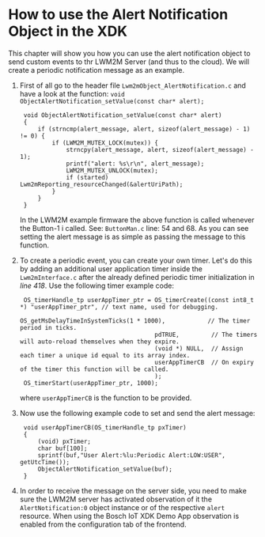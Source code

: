 
# How to use the Alert Notification Object in the XDK #

This chapter will show you how you can use the alert notification object to send custom events to thr LWM2M Server (and thus to the cloud). We will create a periodic notification message as an example.

 
1. First of all go to the header file `Lwm2mObject_AlertNotification.c` and have a look at the function: `void ObjectAlertNotification_setValue(const char* alert);` 

		void ObjectAlertNotification_setValue(const char* alert)
		{
			if (strncmp(alert_message, alert, sizeof(alert_message) - 1) != 0) {
				if (LWM2M_MUTEX_LOCK(mutex)) {
					strncpy(alert_message, alert, sizeof(alert_message) - 1);
					printf("alert: %s\r\n", alert_message);
					LWM2M_MUTEX_UNLOCK(mutex);
					if (started) Lwm2mReporting_resourceChanged(&alertUriPath);
				}
			}
		}


	In the LWM2M example firmware the above function is called whenever the Button-1 i called. See: `ButtonMan.c` line: 54 and 68. As you can see setting the alert message is as simple as passing the message to this function.

2. To create a periodic event, you can create your own timer. Let's do this by adding an additional user application timer inside the `Lwm2mInterface.c` after the already defined periodic timer initialization in *line 418*. Use the following timer example code:

        OS_timerHandle_tp userAppTimer_ptr = OS_timerCreate((const int8_t *) "userAppTimer_ptr", // text name, used for debugging.
                                             OS_getMsDelayTimeInSystemTicks(1 * 1000),            // The timer period in ticks.
                                             pdTRUE,         // The timers will auto-reload themselves when they expire.
                                             (void *) NULL,  // Assign each timer a unique id equal to its array index.
                                             userAppTimerCB  // On expiry of the timer this function will be called.
                                             );
        OS_timerStart(userAppTimer_ptr, 1000);

	where `userAppTimerCB` is the function to be provided.

3. Now use the following example code to set and send the alert message: 
    
        void userAppTimerCB(OS_timerHandle_tp pxTimer)
        {
            (void) pxTimer;
	        char buf[100];
	        sprintf(buf,"User Alert:%lu:Periodic Alert:LOW:USER", getUtcTime());
	        ObjectAlertNotification_setValue(buf);
        }

4. In order to receive the message on the server side, you need to make sure the LWM2M server has activated observation of it the `AlertNotification:0` object instance or of the respective `alert` resource. When using the Bosch IoT XDK Demo App observation is enabled from the configuration tab of the frontend.
